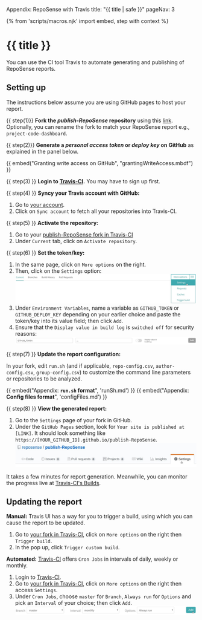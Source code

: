 <variable name="title">Appendix: RepoSense with Travis</variable>
<frontmatter>
  title: "{{ title | safe }}"
  pageNav: 3
</frontmatter>

{% from 'scripts/macros.njk' import embed, step with context %}

<h1 class="display-4"><md>{{ title }}</md></h1>

<div id="section-setting-up">

<div class="lead">

You can use the CI tool Travis to automate generating and publishing of RepoSense reports.
</div>


<!-- ==================================================================================================== -->

## Setting up

<div id="section-fork-token">

<box type="info" seamless>

The instructions below assume you are using GitHub pages to host your report.
</box>


{{ step(1)}} **Fork the _publish-RepoSense_ repository** using this [link](https://github.com/RepoSense/publish-RepoSense/fork). Optionally, you can rename the fork to match your RepoSense report e.g., `project-code-dashboard`.

{{ step(2)}} **Generate a _personal access token_ or _deploy key_ on GitHub** as explained in the panel below.

  {{ embed("Granting write access on GitHub", "grantingWriteAccess.mbdf") }}
</div>

{{ step(3) }} **Login to [Travis-CI](https://travis-ci.org/).** You may have to sign up first.

{{ step(4) }} **Syncy your Travis account with GitHub:**

1. Go to [your account](https://travis-ci.org/account/repositories).
1. Click on `Sync account` to fetch all your repositories into Travis-CI.

{{ step(5) }} **Activate the repository:**

1. Go to your [publish-RepoSense fork in Travis-CI](https://travis-ci.org/search/publish-RepoSense/)
1. Under `Current` tab, click on `Activate repository`.

{{ step(6) }} **Set the token/key:**

1. In the same page, click on `More options` on the right.
1. Then, click on the `Settings` option:<br>
   ![Travis-CI Dashboard](../images/publishingguide-travissetting.jpg "Travis-CI Dashboard")
1. Under `Environment Variables`, name a variable as `GITHUB_TOKEN` or `GITHUB_DEPLOY_KEY` depending on your earlier choice and paste the token/key into its value field; then click `Add`.
1. Ensure that the `Display value in build log` is `switched off` for security reasons:<br>
   ![Travis-CI Environment Variable](../images/publishingguide-githubtoken.jpg "Travis-CI Environment Variable")

{{ step(7) }} **Update the report configuration:**

<span id="section-edit-configs">

In your fork, edit `run.sh` (and if applicable, `repo-config.csv`, `author-config.csv`, `group-config.csv`) to customize the command line parameters or repositories to be analyzed.

  {{ embed("Appendix: **`run.sh` format**", 'runSh.md') }}
  {{ embed("Appendix: **Config files format**", 'configFiles.md') }}
</span>

{{ step(8) }} **View the generated report:**

1. Go to the `Settings` page of your fork in GitHub.
1. Under the `GitHub Pages` section, look for `Your site is published at [LINK]`. It should look something like `https://[YOUR_GITHUB_ID].github.io/publish-RepoSense`.
![GitHub Setting](../images/publishingguide-githubsetting.jpg "GitHub Setting")

<box type="info" seamless>

It takes a few minutes for report generation. Meanwhile, you can monitor the progress live at [Travis-CI's Builds](https://travis-ci.org/dashboard/builds).
</box>

</div>

<!-- ==================================================================================================== -->

## Updating the report

**Manual:** Travis UI has a way for you to trigger a build, using which you can cause the report to be updated.

1. Go to [your fork in Travis-CI](https://travis-ci.org/search/publish-RepoSense/), click on `More options` on the right then `Trigger build`.
1. In the pop up, click `Trigger custom build`.

**Automated:** [Travis-CI](https://travis-ci.org/) offers `Cron Jobs` in intervals of daily, weekly or monthly.

1. Login to [Travis-CI](https://travis-ci.org/).
1. Go to [your fork in Travis-CI](https://travis-ci.org/search/publish-RepoSense/), click on `More options` on the right then access `Settings`.
1. Under `Cron Jobs`, choose `master` for `Branch`, `Always run` for `Options` and pick an `Interval` of your choice; then click `Add`.
![Travis-CI Cron](../images/publishingguide-cronsetting.jpg "Travis-CI Cron")
